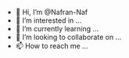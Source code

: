 - 👋 Hi, I’m @Nafran-Naf
- 👀 I’m interested in ...
- 🌱 I’m currently learning ...
- 💞️ I’m looking to collaborate on ...
- 📫 How to reach me ...

<!---
Nafran-Naf/Nafran-Naf is a ✨ special ✨ repository because its `README.md` (this file) appears on your GitHub profile.
You can click the Preview link to take a look at your changes.
--->
